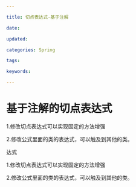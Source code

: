 ```yaml
---

title: 切点表达式-基于注解

date: 

updated: 

categories: Spring

tags: 

keywords: 

---
```

# 基于注解的切点表达式

1.修改切点表达式可以实现固定的方法增强

2.修改公式里面的类的表达式，可以触及到其他的类。

达式

1.修改切点表达式可以实现固定的方法增强

2.修改公式里面的类的表达式，可以触及到其他的类。